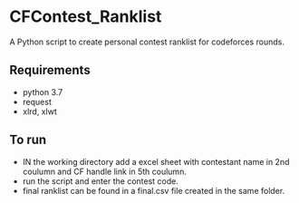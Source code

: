 # CFContest_Ranklist
A Python script to create personal contest ranklist for codeforces rounds.

## Requirements
- python 3.7
- request
- xlrd, xlwt

## To run
- IN the working directory add a excel sheet with contestant name in 2nd coulumn and CF handle link in 5th coulumn.
- run the script and enter the contest code.
- final ranklist can be found in a final.csv file created in the same folder.
